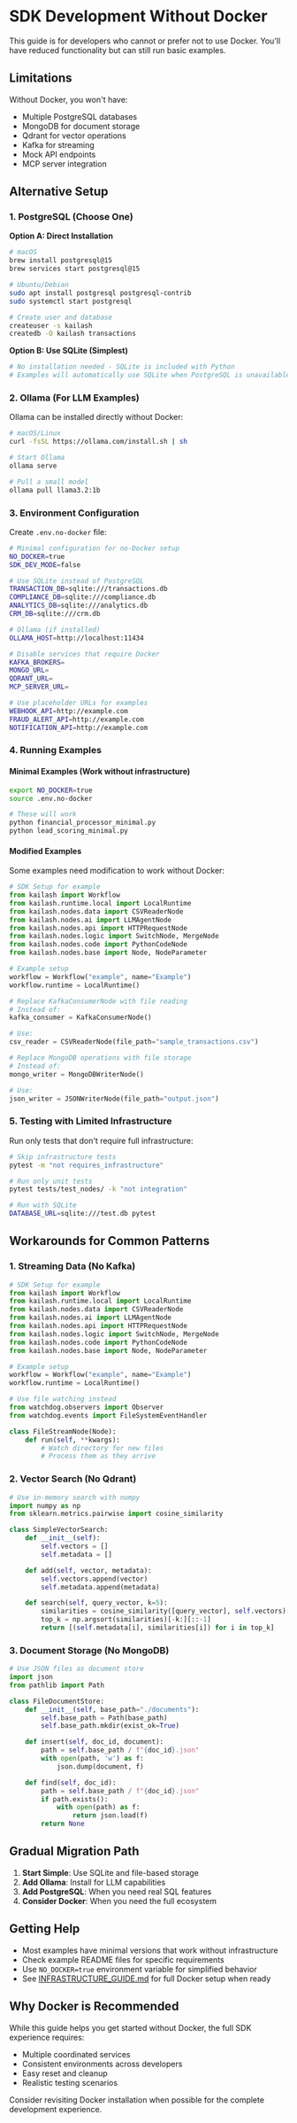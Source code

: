 # SDK Development Without Docker

This guide is for developers who cannot or prefer not to use Docker. You'll have reduced functionality but can still run basic examples.

## Limitations

Without Docker, you won't have:
- Multiple PostgreSQL databases
- MongoDB for document storage
- Qdrant for vector operations
- Kafka for streaming
- Mock API endpoints
- MCP server integration

## Alternative Setup

### 1. PostgreSQL (Choose One)

**Option A: Direct Installation**
```bash
# macOS
brew install postgresql@15
brew services start postgresql@15

# Ubuntu/Debian
sudo apt install postgresql postgresql-contrib
sudo systemctl start postgresql

# Create user and database
createuser -s kailash
createdb -O kailash transactions
```

**Option B: Use SQLite (Simplest)**
```bash
# No installation needed - SQLite is included with Python
# Examples will automatically use SQLite when PostgreSQL is unavailable
```

### 2. Ollama (For LLM Examples)

Ollama can be installed directly without Docker:

```bash
# macOS/Linux
curl -fsSL https://ollama.com/install.sh | sh

# Start Ollama
ollama serve

# Pull a small model
ollama pull llama3.2:1b
```

### 3. Environment Configuration

Create `.env.no-docker` file:

```bash
# Minimal configuration for no-Docker setup
NO_DOCKER=true
SDK_DEV_MODE=false

# Use SQLite instead of PostgreSQL
TRANSACTION_DB=sqlite:///transactions.db
COMPLIANCE_DB=sqlite:///compliance.db
ANALYTICS_DB=sqlite:///analytics.db
CRM_DB=sqlite:///crm.db

# Ollama (if installed)
OLLAMA_HOST=http://localhost:11434

# Disable services that require Docker
KAFKA_BROKERS=
MONGO_URL=
QDRANT_URL=
MCP_SERVER_URL=

# Use placeholder URLs for examples
WEBHOOK_API=http://example.com
FRAUD_ALERT_API=http://example.com
NOTIFICATION_API=http://example.com
```

### 4. Running Examples

#### Minimal Examples (Work without infrastructure)
```bash
export NO_DOCKER=true
source .env.no-docker

# These will work
python financial_processor_minimal.py
python lead_scoring_minimal.py
```

#### Modified Examples
Some examples need modification to work without Docker:

```python
# SDK Setup for example
from kailash import Workflow
from kailash.runtime.local import LocalRuntime
from kailash.nodes.data import CSVReaderNode
from kailash.nodes.ai import LLMAgentNode
from kailash.nodes.api import HTTPRequestNode
from kailash.nodes.logic import SwitchNode, MergeNode
from kailash.nodes.code import PythonCodeNode
from kailash.nodes.base import Node, NodeParameter

# Example setup
workflow = Workflow("example", name="Example")
workflow.runtime = LocalRuntime()

# Replace KafkaConsumerNode with file reading
# Instead of:
kafka_consumer = KafkaConsumerNode()

# Use:
csv_reader = CSVReaderNode(file_path="sample_transactions.csv")

# Replace MongoDB operations with file storage
# Instead of:
mongo_writer = MongoDBWriterNode()

# Use:
json_writer = JSONWriterNode(file_path="output.json")

```

### 5. Testing with Limited Infrastructure

Run only tests that don't require full infrastructure:

```bash
# Skip infrastructure tests
pytest -m "not requires_infrastructure"

# Run only unit tests
pytest tests/test_nodes/ -k "not integration"

# Run with SQLite
DATABASE_URL=sqlite:///test.db pytest
```

## Workarounds for Common Patterns

### 1. Streaming Data (No Kafka)
```python
# SDK Setup for example
from kailash import Workflow
from kailash.runtime.local import LocalRuntime
from kailash.nodes.data import CSVReaderNode
from kailash.nodes.ai import LLMAgentNode
from kailash.nodes.api import HTTPRequestNode
from kailash.nodes.logic import SwitchNode, MergeNode
from kailash.nodes.code import PythonCodeNode
from kailash.nodes.base import Node, NodeParameter

# Example setup
workflow = Workflow("example", name="Example")
workflow.runtime = LocalRuntime()

# Use file watching instead
from watchdog.observers import Observer
from watchdog.events import FileSystemEventHandler

class FileStreamNode(Node):
    def run(self, **kwargs):
        # Watch directory for new files
        # Process them as they arrive

```

### 2. Vector Search (No Qdrant)
```python
# Use in-memory search with numpy
import numpy as np
from sklearn.metrics.pairwise import cosine_similarity

class SimpleVectorSearch:
    def __init__(self):
        self.vectors = []
        self.metadata = []

    def add(self, vector, metadata):
        self.vectors.append(vector)
        self.metadata.append(metadata)

    def search(self, query_vector, k=5):
        similarities = cosine_similarity([query_vector], self.vectors)[0]
        top_k = np.argsort(similarities)[-k:][::-1]
        return [(self.metadata[i], similarities[i]) for i in top_k]

```

### 3. Document Storage (No MongoDB)
```python
# Use JSON files as document store
import json
from pathlib import Path

class FileDocumentStore:
    def __init__(self, base_path="./documents"):
        self.base_path = Path(base_path)
        self.base_path.mkdir(exist_ok=True)

    def insert(self, doc_id, document):
        path = self.base_path / f"{doc_id}.json"
        with open(path, 'w') as f:
            json.dump(document, f)

    def find(self, doc_id):
        path = self.base_path / f"{doc_id}.json"
        if path.exists():
            with open(path) as f:
                return json.load(f)
        return None

```

## Gradual Migration Path

1. **Start Simple**: Use SQLite and file-based storage
2. **Add Ollama**: Install for LLM capabilities
3. **Add PostgreSQL**: When you need real SQL features
4. **Consider Docker**: When you need the full ecosystem

## Getting Help

- Most examples have minimal versions that work without infrastructure
- Check example README files for specific requirements
- Use `NO_DOCKER=true` environment variable for simplified behavior
- See [INFRASTRUCTURE_GUIDE.md](INFRASTRUCTURE_GUIDE.md) for full Docker setup when ready

## Why Docker is Recommended

While this guide helps you get started without Docker, the full SDK experience requires:
- Multiple coordinated services
- Consistent environments across developers
- Easy reset and cleanup
- Realistic testing scenarios

Consider revisiting Docker installation when possible for the complete development experience.
